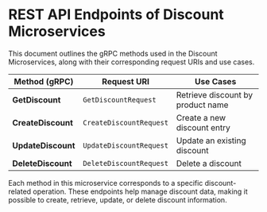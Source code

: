 # REST API Endpoints of Discount Microservices

This document outlines the gRPC methods used in the Discount Microservices, along with their corresponding request URIs and use cases.

| Method (gRPC)      | Request URI              | Use Cases                        |
|--------------------|--------------------------|----------------------------------|
| **GetDiscount**    | `GetDiscountRequest`     | Retrieve discount by product name |
| **CreateDiscount** | `CreateDiscountRequest`  | Create a new discount entry      |
| **UpdateDiscount** | `UpdateDiscountRequest`  | Update an existing discount      |
| **DeleteDiscount** | `DeleteDiscountRequest`  | Delete a discount                |

Each method in this microservice corresponds to a specific discount-related operation. These endpoints help manage discount data, making it possible to create, retrieve, update, or delete discount information.